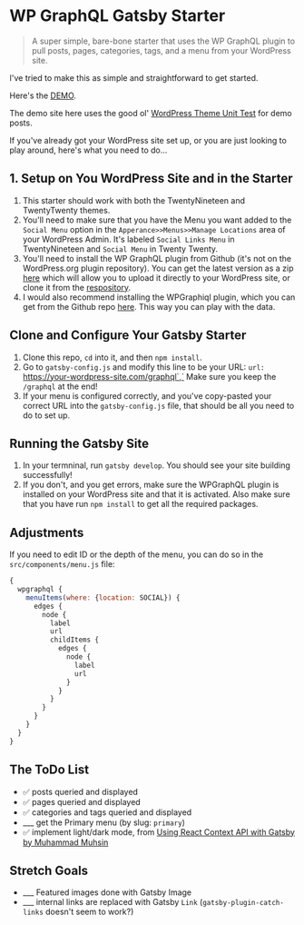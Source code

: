 # WP GraphQL Gatsby Starter

> A super simple, bare-bone starter that uses the WP GraphQL plugin to pull posts, pages, categories, tags, and a menu from your WordPress site.

I've tried to make this as simple and straightforward to get started. 

Here's the [DEMO](https://wp-graphql-gatsby-starter.netlify.com/).

The demo site here uses the good ol' [WordPress Theme Unit Test](https://codex.wordpress.org/Theme_Unit_Test) for demo posts.

If you've already got your WordPress site set up, or you are just looking to play around, here's what you need to do...


## 1. Setup on You WordPress Site and in the Starter

1. This starter should work with both the TwentyNineteen and TwentyTwenty themes.
2. You'll need to make sure that you have the Menu you want added to the `Social Menu` option in the `Apperance>>Menus>>Manage Locations` area of your WordPress Admin. It's labeled `Social Links Menu` in TwentyNineteen and `Social Menu` in Twenty Twenty.
3. You'll need to install the WP GraphQL plugin from Github (it's not on the WordPress.org plugin repository). You can get the latest version as a zip [here](https://github.com/wp-graphql/wp-graphql/archive/master.zip) which will allow you to upload it directly to your WordPress site, or clone it from the [respository](https://github.com/wp-graphql/wp-graphql).
4. I would also recommend installing the WPGraphiql plugin, which you can get from the Github repo [here](https://github.com/wp-graphql/wp-graphiql). This way you can play with the data.

## Clone and Configure Your Gatsby Starter

1. Clone this repo, `cd` into it, and then `npm install`.
2. Go to `gatsby-config.js` and modify this line to be your URL: `url: `https://your-wordpress-site.com/graphql`,` Make sure you keep the `/graphql` at the end!
3. If your menu is configured correctly, and you've copy-pasted your correct URL into the `gatsby-config.js` file, that should be all you need to do to set up.

## Running the Gatsby Site

1. In your termninal, run `gatsby develop`. You should see your site building successfully!
2. If you don't, and you get errors, make sure the WPGraphQL plugin is installed on your WordPress site and that it is activated. Also make sure that you have run `npm install` to get all the required packages. 

## Adjustments

If you need to edit ID or the depth of the menu, you can do so in the `src/components/menu.js` file:

```js
{
  wpgraphql {
    menuItems(where: {location: SOCIAL}) {
      edges {
        node {
          label
          url
          childItems {
            edges {
              node {
                label
                url
              }
            }
          }
        }
      }
    }
  }
}
```

## The ToDo List

- ✅ posts queried and displayed
- ✅ pages queried and displayed
- ✅ categories and tags queried and displayed
- ___ get the Primary menu (by slug: `primary`)
- ✅ implement light/dark mode, from [Using React Context API with Gatsby by Muhammad Muhsin](https://www.gatsbyjs.org/blog/2019-01-31-using-react-context-api-with-gatsby/)

## Stretch Goals

- ___ Featured images done with Gatsby Image
- ___ internal links are replaced with Gatsby `Link` (`gatsby-plugin-catch-links` doesn't seem to work?)

